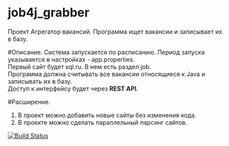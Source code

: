 # job4j_grabber
Проект Агрегатор вакансий. Программа ищет вакансии и записывает их в базу.

#Описание.
Система запускается по расписанию. Период запуска указывается в настройках - app.properties.  
Первый сайт будет sql.ru. В нем есть раздел job.  
Программа должна считывать все вакансии относящиеся к Java и записывать их в базу.  
Доступ к интерфейсу будет через **REST API**.

#Расширение.
1. В проект можно добавить новые сайты без изменения кода.
2. В проекте можно сделать параллельный парсинг сайтов.

[![Build Status](https://app.travis-ci.com/max-piter/job4j_grabber.svg?branch=master)](https://app.travis-ci.com/github/max-piter/job4j_grabber)
